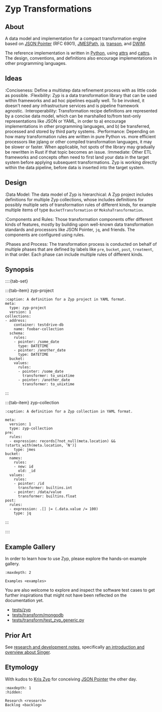 # Zyp Transformations

## About
A data model and implementation for a compact transformation engine 
based on [JSON Pointer] (RFC 6901), [JMESPath], [jq], [transon], and [DWIM].

The reference implementation is written in [Python], using [attrs] and [cattrs].
The design, conventions, and definitions also encourage implementations
in other programming languages.

## Ideas
:Conciseness:
    Define a multistep data refinement process with as little code as possible.
:Flexibility:
    Zyp is a data transformation library that can be used within frameworks and
    ad hoc pipelines equally well. To be invoked, it doesn't need any infrastructure
    services and is pipeline framework agnostic.
:Interoperability:
    Transformation recipe definitions are represented by a concise data model, which
    can be marshalled to/from text-only representations like JSON or YAML, in order to
    a) encourage implementations in other programming languages, and
    b) be transferred, processed and stored by third party systems.
:Performance:
    Depending on how many transformation rules are written in pure Python vs. more
    efficient processors like jqlang or other compiled transformation languages, it
    may be slower or faster. When applicable, hot spots of the library
    may gradually be rewritten in Rust if that topic becomes an issue.
:Immediate:
    Other ETL frameworks and concepts often need to first land your data in the target
    system before applying subsequent transformations. Zyp is working directly within
    the data pipeline, before data is inserted into the target system.

## Design
:Data Model:
    The data model of Zyp is hierarchical: A Zyp project includes definitions for
    multiple Zyp collections, whose includes definitions for possibly multiple sets
    of transformation rules of different kinds, for example multiple items of
    type `BucketTransformation` or `MokshaTransformation`.

:Components and Rules:
    Those transformation components offer different kinds of features, mostly by
    building upon well-known data transformation standards and processors like
    JSON Pointer, `jq`, and friends. The components are configured using rules.

:Phases and Process:
    The transformation process is conducted on behalf of multiple phases that are
    defined by labels like `pre`, `bucket`, `post`, `treatment`, in that order.
    Each phase can include multiple rules of different kinds.


## Synopsis
::::{tab-set}

:::{tab-item} zyp-project
```{code-block} yaml
:caption: A definition for a Zyp project in YAML format.
meta:
  type: zyp-project
  version: 1
collections:
- address:
    container: testdrive-db
    name: foobar-collection
  schema:
    rules:
    - pointer: /some_date
      type: DATETIME
    - pointer: /another_date
      type: DATETIME
  bucket:
    values:
      rules:
      - pointer: /some_date
        transformer: to_unixtime
      - pointer: /another_date
        transformer: to_unixtime
```

:::

:::{tab-item} zyp-collection
```{code-block} yaml
:caption: A definition for a Zyp collection in YAML format.

meta:
  version: 1
  type: zyp-collection
pre:
  rules:
  - expression: records[?not_null(meta.location) && !starts_with(meta.location, 'N')]
    type: jmes
bucket:
  names:
    rules:
    - new: id
      old: _id
  values:
    rules:
    - pointer: /id
      transformer: builtins.int
    - pointer: /data/value
      transformer: builtins.float
post:
  rules:
  - expression: .[] |= (.data.value /= 100)
    type: jq
```
:::

::::


## Example Gallery
In order to learn how to use Zyp, please explore the hands-on example gallery.
```{toctree}
:maxdepth: 2

Examples <examples>
```
You are also welcome to explore and inspect the software test cases to get further
inspirations that might not have been reflected on the documentation yet.
- [tests/zyp]
- [tests/transform/mongodb]
- [tests/transform/test_zyp_generic.py]

## Prior Art
See [research and development notes](project:#zyp-research),
specifically [an introduction and overview about Singer].

## Etymology
With kudos to [Kris Zyp] for conceiving [JSON Pointer] the other day.

```{toctree}
:maxdepth: 1
:hidden:

Research <research>
Backlog <backlog>
```



[An introduction and overview about Singer]: https://github.com/daq-tools/lorrystream/blob/main/doc/singer/intro.md
[attrs]: https://www.attrs.org/
[cattrs]: https://catt.rs/
[DWIM]: https://en.wikipedia.org/wiki/DWIM
[Kris Zyp]: https://github.com/kriszyp
[jq]: https://jqlang.github.io/jq/
[JMESPath]: https://jmespath.org/
[JSON Pointer]: https://datatracker.ietf.org/doc/html/rfc6901
[Python]: https://en.wikipedia.org/wiki/Python_(programming_language)
[tests/zyp]: https://github.com/crate/commons-codec/tree/main/tests/zyp
[tests/transform/mongodb]: https://github.com/crate/commons-codec/tree/main/tests/transform/mongodb
[tests/transform/test_zyp_generic.py]: https://github.com/crate/commons-codec/blob/main/tests/transform/test_zyp_generic.py
[transon]: https://transon-org.github.io/
